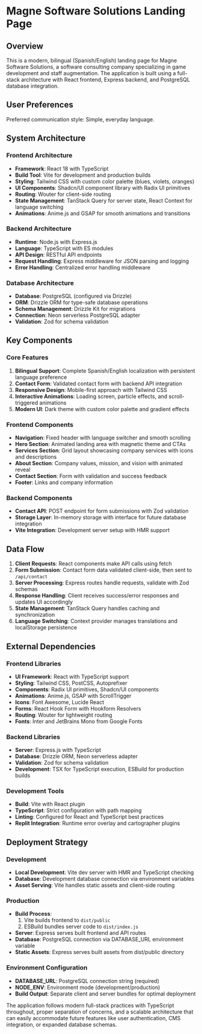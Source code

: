 # Magne Software Solutions Landing Page

## Overview

This is a modern, bilingual (Spanish/English) landing page for Magne Software Solutions, a software consulting company specializing in game development and staff augmentation. The application is built using a full-stack architecture with React frontend, Express backend, and PostgreSQL database integration.

## User Preferences

Preferred communication style: Simple, everyday language.

## System Architecture

### Frontend Architecture
- **Framework**: React 18 with TypeScript
- **Build Tool**: Vite for development and production builds
- **Styling**: Tailwind CSS with custom color palette (blues, violets, oranges)
- **UI Components**: Shadcn/UI component library with Radix UI primitives
- **Routing**: Wouter for client-side routing
- **State Management**: TanStack Query for server state, React Context for language switching
- **Animations**: Anime.js and GSAP for smooth animations and transitions

### Backend Architecture
- **Runtime**: Node.js with Express.js
- **Language**: TypeScript with ES modules
- **API Design**: RESTful API endpoints
- **Request Handling**: Express middleware for JSON parsing and logging
- **Error Handling**: Centralized error handling middleware

### Database Architecture
- **Database**: PostgreSQL (configured via Drizzle)
- **ORM**: Drizzle ORM for type-safe database operations
- **Schema Management**: Drizzle Kit for migrations
- **Connection**: Neon serverless PostgreSQL adapter
- **Validation**: Zod for schema validation

## Key Components

### Core Features
1. **Bilingual Support**: Complete Spanish/English localization with persistent language preference
2. **Contact Form**: Validated contact form with backend API integration
3. **Responsive Design**: Mobile-first approach with Tailwind CSS
4. **Interactive Animations**: Loading screen, particle effects, and scroll-triggered animations
5. **Modern UI**: Dark theme with custom color palette and gradient effects

### Frontend Components
- **Navigation**: Fixed header with language switcher and smooth scrolling
- **Hero Section**: Animated landing area with magnetic theme and CTAs
- **Services Section**: Grid layout showcasing company services with icons and descriptions
- **About Section**: Company values, mission, and vision with animated reveal
- **Contact Section**: Form with validation and success feedback
- **Footer**: Links and company information

### Backend Components
- **Contact API**: POST endpoint for form submissions with Zod validation
- **Storage Layer**: In-memory storage with interface for future database integration
- **Vite Integration**: Development server setup with HMR support

## Data Flow

1. **Client Requests**: React components make API calls using fetch
2. **Form Submission**: Contact form data validated client-side, then sent to `/api/contact`
3. **Server Processing**: Express routes handle requests, validate with Zod schemas
4. **Response Handling**: Client receives success/error responses and updates UI accordingly
5. **State Management**: TanStack Query handles caching and synchronization
6. **Language Switching**: Context provider manages translations and localStorage persistence

## External Dependencies

### Frontend Libraries
- **UI Framework**: React with TypeScript support
- **Styling**: Tailwind CSS, PostCSS, Autoprefixer
- **Components**: Radix UI primitives, Shadcn/UI components
- **Animations**: Anime.js, GSAP with ScrollTrigger
- **Icons**: Font Awesome, Lucide React
- **Forms**: React Hook Form with Hookform Resolvers
- **Routing**: Wouter for lightweight routing
- **Fonts**: Inter and JetBrains Mono from Google Fonts

### Backend Libraries
- **Server**: Express.js with TypeScript
- **Database**: Drizzle ORM, Neon serverless adapter
- **Validation**: Zod for schema validation
- **Development**: TSX for TypeScript execution, ESBuild for production builds

### Development Tools
- **Build**: Vite with React plugin
- **TypeScript**: Strict configuration with path mapping
- **Linting**: Configured for React and TypeScript best practices
- **Replit Integration**: Runtime error overlay and cartographer plugins

## Deployment Strategy

### Development
- **Local Development**: Vite dev server with HMR and TypeScript checking
- **Database**: Development database connection via environment variables
- **Asset Serving**: Vite handles static assets and client-side routing

### Production
- **Build Process**: 
  1. Vite builds frontend to `dist/public`
  2. ESBuild bundles server code to `dist/index.js`
- **Server**: Express serves built frontend and API routes
- **Database**: PostgreSQL connection via DATABASE_URL environment variable
- **Static Assets**: Express serves built assets from dist/public directory

### Environment Configuration
- **DATABASE_URL**: PostgreSQL connection string (required)
- **NODE_ENV**: Environment mode (development/production)
- **Build Output**: Separate client and server bundles for optimal deployment

The application follows modern full-stack practices with TypeScript throughout, proper separation of concerns, and a scalable architecture that can easily accommodate future features like user authentication, CMS integration, or expanded database schemas.